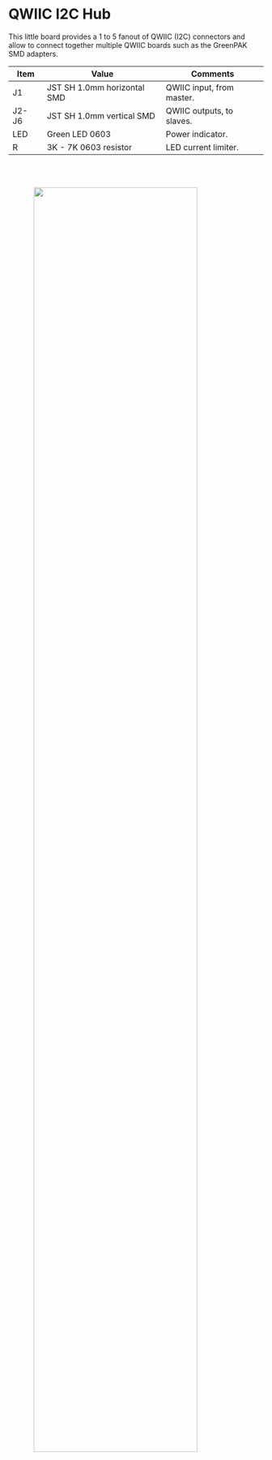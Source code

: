 # QWIIC I2C Hub

This little board provides a 1 to 5 fanout of QWIIC (I2C) connectors and allow to connect together multiple QWIIC boards such as the GreenPAK SMD adapters.


Item | Value | Comments
---|---|---
J1  |JST SH 1.0mm horizontal SMD | QWIIC input, from master.
J2- J6 |JST SH 1.0mm vertical SMD | QWIIC outputs, to slaves.
LED | Green LED  0603| Power indicator.
R | 3K - 7K 0603 resistor | LED current limiter.

<br>

<br>

<img  src="https://raw.githubusercontent.com/zapta/greenpak_misc/main/qwiic_hub/qwiic_hub.png"
      style="display: block;margin-left: auto;margin-right: auto;width: 80%;" />


